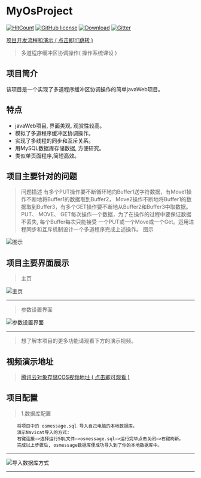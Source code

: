 # MyOsProject

[![HitCount](http://hits.dwyl.io/fyf2016/MyOsProject.svg)](http://hits.dwyl.io/fyf2016/MyOsProject) [![GitHub license](https://img.shields.io/github/license/fyf2016/MyOsProject.svg)](https://github.com/fyf2016/MyOsProject/blob/master/LICENSE) [![Download](https://img.shields.io/badge/downloads-master-orange.svg)](https://codeload.github.com/MyOsProject/zip/master) 
[![Gitter](https://img.shields.io/gitter/room/fyf2016/MyOsProject.svg)](https://gitter.im/MyOsProject/community?utm_source=share-link&utm_medium=link&utm_campaign=share-link)

[项目开发流程和演示 ( 点击即可跳转 )](https://fyf2016.github.io/2018/07/29/%E6%93%8D%E4%BD%9C%E7%B3%BB%E7%BB%9F%E8%AF%BE%E8%AE%BE/)

>多道程序缓冲区协调操作( 操作系统课设 )

## 项目简介
该项目是一个实现了多道程序缓冲区协调操作的简单javaWeb项目。

## 特点

- javaWeb项目, 界面美观, 观赏性较高。
- 模拟了多道程序缓冲区协调操作。
- 实现了多线程的同步和互斥关系。
- 用MySQL数据库存储数据, 方便研究。
- 类似单页面程序,简短高效。

## 项目主要针对的问题
>问题描述
  有多个PUT操作要不断循环地向Buffer1送字符数据，有Move1操作不断地将Buffer1的数据取到Buffer2，
  Move2操作不断地将Buffer1的数据取到Buffer3，有多个GET操作要不断地从Buffer2和Buffer3中取数据。
  PUT、 MOVE、 GET每次操作一个数据，为了在操作的过程中要保证数据不丢失, 每个Buffer每次只能接受
  一个PUT或一个Move或一个Get。运用进程同步和互斥机制设计一个多道程序完成上述操作。
>图示

![图示](https://fyf2016.github.io/images/project/OsProject/1.png)

## 项目主要界面展示
 >主页
 
![主页](https://fyf2016.github.io/images/project/OsProject/3.png)

---

>参数设置界面
 
![参数设置界面](https://fyf2016.github.io/images/project/OsProject/4.png)

 ---
 
>

>想了解本项目的更多功能请观看下方的演示视频。

## 视频演示地址
> [腾讯云对象存储COS视频地址 ( 点击即可观看 )](https://video-1254265973.cos.ap-beijing.myqcloud.com/MyOsProject.mp4)

## 项目配置
>1.数据库配置

        将项目中的 osmessage.sql 导入自己电脑的本地数据库。
        演示Navicat导入的方式:
        右键连接–>选择运行SQL文件–>osmessage.sql–>运行完毕点击关闭–>右键刷新。
        完成以上步骤后, osmessage数据库便成功导入到了你的本地数据库中。
        
-------------------------------------------------------------------------------------
 
 ![导入数据库方式](https://fyf2016.github.io/images/project/arithmetic/database.png)
 
-------------------------------------------------------------------------------------
